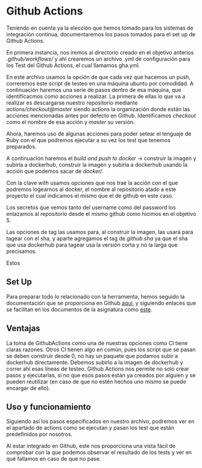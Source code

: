 # Github Actions

Teniendo en cuenta ya la elección que hemos tomado para los sistemas de integración continua, documentaremos los pasos tomados para el set up de Github Actions.

En primera instancia, nos iremos al directorio creado en el objetivo anterios *.github/workflows/* y ahí crearemos un archivo .yml de configuración para los Test del Github Actions, el cual llamamos gha.yml.

En este archivo usamos la opción de que cada vez que hacemos un push, correremos este script de testeo en una máquina ubuntu por comodidad. A continuación haremos una serie de pasos dentro de esa máquina, que identificacmos como acciones a realizar. La primera de ellas lo que va a realizar es descargarse nuestro repositorio mediante *actions/checkout@master* siendo actions la organización donde están las acciones mencionadas antes por defecto en Github. Identificamos *checkout* como el nombre de esa acción y *master* su versión.

Ahora, haremos uso de algunas acciones para poder setear el lenguaje de Ruby con el que podremos ejecutar a su vez los test que tenemos preparados.

A continuación haremos el *build and push to docker* -> construir la imagen y subirla a dockerhub, construir la imagen y subirla a dockerhub usando la acción que podemos sacar de *docker/*.

Con la clave *with* usamos opciones que nos trae la acción con el que podremos logearnos al docker, el nombre al repositorio atado a este proyecto el cual indicamos el mismo que el de github en este caso.

Los secretos que vemos tanto del username como del password los enlazamos al repositorio desde el mismo github como hicimos en el objetivo 5.

Las opciones de tag las usamos para, al construir la imagen, las usará para tagear con el sha, y aparte agregamos el tag de *github.sha* ya que el sha que usa dockerhub para tagear usa la versión corta y no la larga que precisamos.

Estos 

## Set Up

Para preparar todo lo relacionado con la herramienta, hemos seguido la documentación que se proporciona en Github [aquí](https://docs.github.com/en/actions), y siguiendo enlaces que se facilitan en los documentos de la asignatura como [este](https://github.com/features/actions).

## Ventajas

La toma de GithubActions como una de nuestras opciones como CI tiene claras razones. Otros CI tienen algo en común, pues los script que se pasan se deben construir desde 0, no hay un paquete que podamos subir a dockerhub directamente. Debemos subirlo a la imagen de dockerhub y correr ahí esas líneas de testeo. Github Actions nos permite no solo crear pasos y ejecutarlas, si no que esos pasos están ya creados por alguien y se pueden reutilizar (en caso de que no estén hechos uno mismo se puede encargar de ello).

## Uso y funcionamiento

Siguiendo así los pasos especificados en nuestro archivo, podremos ver en el apartado de actions como se ejecutan y pasan los test que están predefinidos por nosotros.

Al estar integrado en Github, este nos proporciona una vista fácil de comprobar con la que podemos observar el resultado de los tests y ver en qué fallamos en caso de que no pase.